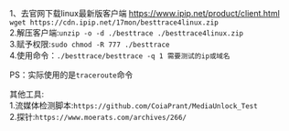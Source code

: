 1、去官网下载linux最新版客户端 https://www.ipip.net/product/client.html   
`wget https://cdn.ipip.net/17mon/besttrace4linux.zip`   
2.解压客户端:`unzip -o -d ./besttrace ./besttrace4linux.zip`   
3.赋予权限:`sudo chmod -R 777 ./besttrace`   
4.使用命令：`./besttrace/besttrace -q 1 需要测试的ip或域名`   

PS：实际使用的是`traceroute`命令

其他工具:   
1.流媒体检测脚本:`https://github.com/CoiaPrant/MediaUnlock_Test`   
2.探针:`https://www.moerats.com/archives/266/`
